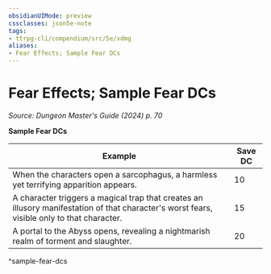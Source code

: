 ```yaml
---
obsidianUIMode: preview
cssclasses: json5e-note
tags:
- ttrpg-cli/compendium/src/5e/xdmg
aliases:
- Fear Effects; Sample Fear DCs
---
```

# Fear Effects; Sample Fear DCs
*Source: Dungeon Master's Guide (2024) p. 70* 

**Sample Fear DCs**

| Example | Save DC |
|---------|---------|
| When the characters open a sarcophagus, a harmless yet terrifying apparition appears. | 10 |
| A character triggers a magical trap that creates an illusory manifestation of that character's worst fears, visible only to that character. | 15 |
| A portal to the Abyss opens, revealing a nightmarish realm of torment and slaughter. | 20 |
^sample-fear-dcs